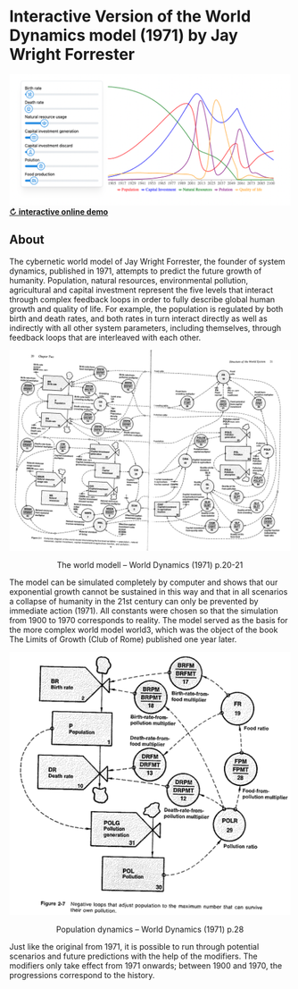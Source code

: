 # Interactive Version of the World Dynamics model (1971) by Jay Wright Forrester
![Population dynamics – World Dynamics (1971) p.28](https://github.com/Kevger/WorldDynamics/blob/434fa3594b1ee2cafebb7931bc636fa6010029c8/docs/screenshot.png)
**[↻ interactive online demo](https://worlddynamics.web.app/)**

## About
The cybernetic world model of Jay Wright Forrester, the founder of system dynamics, published in 1971, attempts to predict the future growth of humanity. Population, natural resources, environmental pollution, agricultural and capital investment represent the five levels that interact through complex feedback loops in order to fully describe global human growth and quality of life. For example, the population is regulated by both birth and death rates, and both rates in turn interact directly as well as indirectly with all other system parameters, including themselves, through feedback loops that are interleaved with each other.

![The world modell – World Dynamics (1971) p.20-21 ](https://github.com/Kevger/WorldDynamics/blob/434fa3594b1ee2cafebb7931bc636fa6010029c8/public/assets/worldDynamics.png)
<p align="center">The world modell – World Dynamics (1971) p.20-21 </p>

The model can be simulated completely by computer and shows that our exponential growth cannot be sustained in this way and that in all scenarios a collapse of humanity in the 21st century can only be prevented by immediate action (1971). All constants were chosen so that the simulation from 1900 to 1970 corresponds to reality. The model served as the basis for the more complex world model world3, which was the object of the book The Limits of Growth (Club of Rome) published one year later.

![Population dynamics – World Dynamics (1971) p.28](https://github.com/Kevger/WorldDynamics/blob/434fa3594b1ee2cafebb7931bc636fa6010029c8/public/assets/worldDynamics2.png)
<p align="center">Population dynamics – World Dynamics (1971) p.28</p>

Just like the original from 1971, it is possible to run through potential scenarios and future predictions with the help of the modifiers. The modifiers only take effect from 1971 onwards; between 1900 and 1970, the progressions correspond to the history.

